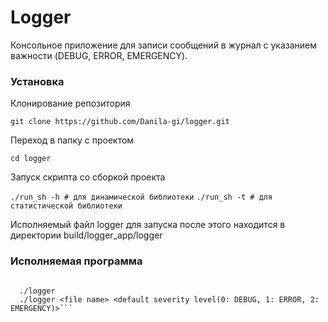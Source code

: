 # Logger

Консольное приложение для записи сообщений в журнал с указанием важности (DEBUG, ERROR, EMERGENCY).


### Установка
Клонирование репозитория

```git clone https://github.com/Danila-gi/logger.git```

Переход в папку с проектом

```cd logger```

Запуск скрипта со сборкой проекта

```./run_sh -h # для динамической библиотеки```
```./run_sh -t # для статистической библиотеки```

Исполняемый файл logger для запуска после этого находится в директории build/logger_app/logger

### Исполняемая программа

```Usage

  ./logger
  ./logger <file name> <default severity level(0: DEBUG, 1: ERROR, 2: EMERGENCY)>```